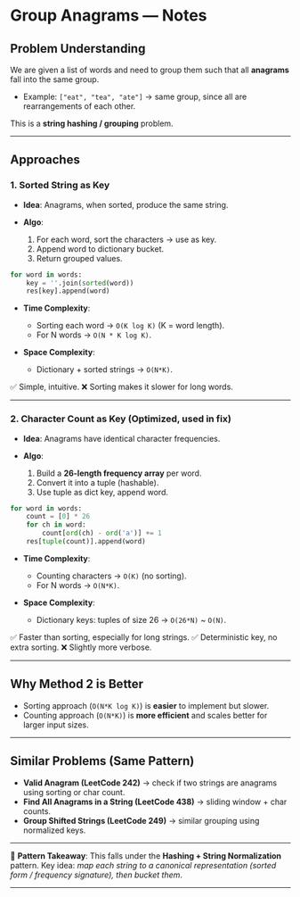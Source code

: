 # Group Anagrams — Notes

## Problem Understanding

We are given a list of words and need to group them such that all **anagrams** fall into the same group.

* Example: `["eat", "tea", "ate"]` → same group, since all are rearrangements of each other.

This is a **string hashing / grouping** problem.

---

## Approaches

### 1. **Sorted String as Key**

* **Idea**: Anagrams, when sorted, produce the same string.
* **Algo**:

  1. For each word, sort the characters → use as key.
  2. Append word to dictionary bucket.
  3. Return grouped values.

```python
for word in words:
    key = ''.join(sorted(word))
    res[key].append(word)
```

* **Time Complexity**:

  * Sorting each word → `O(K log K)` (K = word length).
  * For N words → `O(N * K log K)`.
* **Space Complexity**:

  * Dictionary + sorted strings → `O(N*K)`.

✅ Simple, intuitive.
❌ Sorting makes it slower for long words.

---

### 2. **Character Count as Key** (Optimized, used in fix)

* **Idea**: Anagrams have identical character frequencies.
* **Algo**:

  1. Build a **26-length frequency array** per word.
  2. Convert it into a tuple (hashable).
  3. Use tuple as dict key, append word.

```python
for word in words:
    count = [0] * 26
    for ch in word:
        count[ord(ch) - ord('a')] += 1
    res[tuple(count)].append(word)
```

* **Time Complexity**:

  * Counting characters → `O(K)` (no sorting).
  * For N words → `O(N*K)`.
* **Space Complexity**:

  * Dictionary keys: tuples of size 26 → `O(26*N)` \~ `O(N)`.

✅ Faster than sorting, especially for long strings.
✅ Deterministic key, no extra sorting.
❌ Slightly more verbose.

---

## Why Method 2 is Better

* Sorting approach (`O(N*K log K)`) is **easier** to implement but slower.
* Counting approach (`O(N*K)`) is **more efficient** and scales better for larger input sizes.

---

## Similar Problems (Same Pattern)

* **Valid Anagram (LeetCode 242)** → check if two strings are anagrams using sorting or char count.
* **Find All Anagrams in a String (LeetCode 438)** → sliding window + char counts.
* **Group Shifted Strings (LeetCode 249)** → similar grouping using normalized keys.

---

📌 **Pattern Takeaway**:
This falls under the **Hashing + String Normalization** pattern.
Key idea: *map each string to a canonical representation (sorted form / frequency signature), then bucket them*.

---
